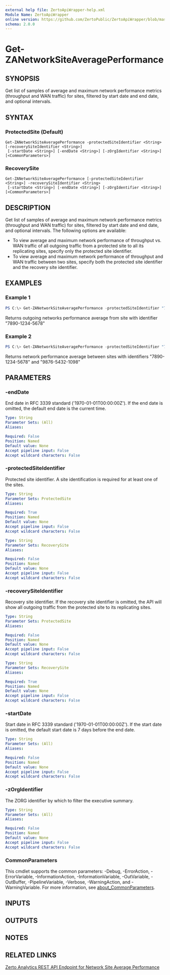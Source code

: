 ```yaml
---
external help file: ZertoApiWrapper-help.xml
Module Name: ZertoApiWrapper
online version: https://github.com/ZertoPublic/ZertoApiWrapper/blob/master/docs/Get-ZANetworkSiteAveragePerformance.md
schema: 2.0.0
---
```


# Get-ZANetworkSiteAveragePerformance

## SYNOPSIS

Get list of samples of average and maximum network performance metrics (throughput and WAN traffic) for sites, filtered by start date and end date, and optional intervals.

## SYNTAX

### ProtectedSite (Default)
```
Get-ZANetworkSiteAveragePerformance -protectedSiteIdentifier <String> [-recoverySiteIdentifier <String>]
 [-startDate <String>] [-endDate <String>] [-zOrgIdentifier <String>] [<CommonParameters>]
```

### RecoverySite
```
Get-ZANetworkSiteAveragePerformance [-protectedSiteIdentifier <String>] -recoverySiteIdentifier <String>
 [-startDate <String>] [-endDate <String>] [-zOrgIdentifier <String>] [<CommonParameters>]
```

## DESCRIPTION

Get list of samples of average and maximum network performance metrics (throughput and WAN traffic) for sites, filtered by start date and end date, and optional intervals.
The following options are available:

* To view average and maximum network performance of throughput vs. WAN traffic of all outgoing traffic from a protected site to all its replicating sites, specify only the protected site identifier.
* To view average and maximum network performance of throughput and WAN traffic between two sites, specify both the protected site identifier and the recovery site identifier.

## EXAMPLES

### Example 1
```powershell
PS C:\> Get-ZANetworkSiteAveragePerformance -protectedSiteIdentifier "7890-1234-5678"
```

Returns outgoing networks performance average from site with identifier "7890-1234-5678"

### Example 2
```powershell
PS C:\> Get-ZANetworkSiteAveragePerformance -protectedSiteIdentifier "7890-1234-5678" -recoverySiteIdentifier "9876-5432-1098"
```

Returns network performance average between sites with identifiers "7890-1234-5678" and "9876-5432-1098"

## PARAMETERS

### -endDate
End date in RFC 3339 standard ('1970-01-01T00:00:00Z').
If the end date is omitted, the default end date is the current time.

```yaml
Type: String
Parameter Sets: (All)
Aliases:

Required: False
Position: Named
Default value: None
Accept pipeline input: False
Accept wildcard characters: False
```

### -protectedSiteIdentifier
Protected site identifier.
A site identification is required for at least one of the sites.

```yaml
Type: String
Parameter Sets: ProtectedSite
Aliases:

Required: True
Position: Named
Default value: None
Accept pipeline input: False
Accept wildcard characters: False
```

```yaml
Type: String
Parameter Sets: RecoverySite
Aliases:

Required: False
Position: Named
Default value: None
Accept pipeline input: False
Accept wildcard characters: False
```

### -recoverySiteIdentifier
Recovery site identifier.
If the recovery site identifier is omitted, the API will show all outgoing traffic from the protected site to its replicating sites.

```yaml
Type: String
Parameter Sets: ProtectedSite
Aliases:

Required: False
Position: Named
Default value: None
Accept pipeline input: False
Accept wildcard characters: False
```

```yaml
Type: String
Parameter Sets: RecoverySite
Aliases:

Required: True
Position: Named
Default value: None
Accept pipeline input: False
Accept wildcard characters: False
```

### -startDate
Start date in RFC 3339 standard ('1970-01-01T00:00:00Z').
If the start date is omitted, the default start date is 7 days before the end date.

```yaml
Type: String
Parameter Sets: (All)
Aliases:

Required: False
Position: Named
Default value: None
Accept pipeline input: False
Accept wildcard characters: False
```

### -zOrgIdentifier
The ZORG identifier by which to filter the executive summary.

```yaml
Type: String
Parameter Sets: (All)
Aliases:

Required: False
Position: Named
Default value: None
Accept pipeline input: False
Accept wildcard characters: False
```

### CommonParameters
This cmdlet supports the common parameters: -Debug, -ErrorAction, -ErrorVariable, -InformationAction, -InformationVariable, -OutVariable, -OutBuffer, -PipelineVariable, -Verbose, -WarningAction, and -WarningVariable. For more information, see [about_CommonParameters](http://go.microsoft.com/fwlink/?LinkID=113216).

## INPUTS

## OUTPUTS

## NOTES

## RELATED LINKS

[Zerto Analytics REST API Endpoint for Network Site Average Performance](https://docs.api.zerto.com/#/Network_Reports/get_v2_reports_sites_network_performance_average)
